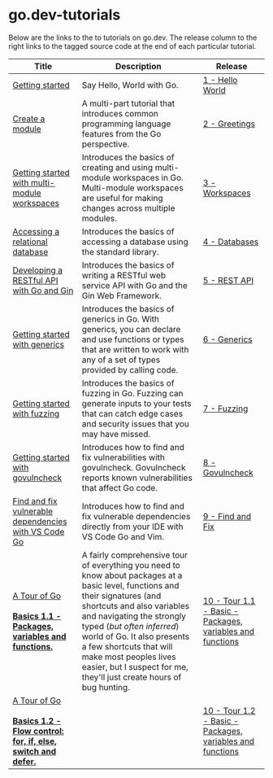 # go.dev-tutorials


Below are the links to the to tutorials on go.dev. The release column to the right links to the tagged source code at the end of each particular tutorial.


| Title | Description | Release |
|-------|-------------|---------|
| [Getting started](https://go.dev/doc/tutorial/getting-started) | Say Hello, World with Go.  | [1 - Hello World](https://github.com/treejamie/go.dev-tutorials/pull/1)    |
| [Create a module](https://go.dev/doc/tutorial/create-module)  | A multi-part tutorial that introduces common programming language features from the Go perspective.   |  [2 - Greetings](https://github.com/treejamie/go.dev-tutorials/pull/2)  |
| [Getting started with multi-module workspaces](https://go.dev/doc/tutorial/workspaces)  | Introduces the basics of creating and using multi-module workspaces in Go. Multi-module workspaces are useful for making changes across multiple modules.  |  [3 - Workspaces](https://github.com/treejamie/go.dev-tutorials/pull/3)       |
| [Accessing a relational database](https://go.dev/doc/tutorial/database-access)                      | Introduces the basics of accessing a database using the standard library.     |   [4 - Databases](https://github.com/treejamie/go.dev-tutorials/pull/14)      |
| [Developing a RESTful API with Go and Gin](https://go.dev/doc/tutorial/web-service-gin)             | Introduces the basics of writing a RESTful web service API with Go and the Gin Web Framework.  |   [5 - REST API](https://github.com/treejamie/go.dev-tutorials/pull/16) |
| [Getting started with generics](https://go.dev/doc/tutorial/generics)                               | Introduces the basics of generics in Go. With generics, you can declare and use functions or types that are written to work with any of a set of types provided by calling code.                      |    [6 - Generics](https://github.com/treejamie/go.dev-tutorials/pull/17)  |
| [Getting started with fuzzing](https://go.dev/doc/tutorial/fuzz)                                    | Introduces the basics of fuzzing in Go. Fuzzing can generate inputs to your tests that can catch edge cases and security issues that you may have missed.                                            |    [7 - Fuzzing](https://github.com/treejamie/go.dev-tutorials/pull/18)      |
| [Getting started with govulncheck](https://go.dev/doc/tutorial/govulncheck)                         | Introduces how to find and fix vulnerabilities with govulncheck. Govulncheck reports known vulnerabilities that affect Go code.                                                                      |      [8 - Govulncheck](https://github.com/treejamie/go.dev-tutorials/pull/19)    |
| [Find and fix vulnerable dependencies with VS Code Go](https://go.dev/doc/tutorial/vuln-vscode)     | Introduces how to find and fix vulnerable dependencies directly from your IDE with VS Code Go and Vim.                                                                                               |    [9 - Find and Fix](https://github.com/treejamie/go.dev-tutorials/pull/20)      |
| [A Tour of Go<br /><br /> **Basics 1.1 - Packages, variables and functions.**](https://go.dev/tour/basics/11)                                                       | A fairly comprehensive tour of everything you need to know about packages at a basic level, functions and their signatures (and shortcuts and also variables and navigating the strongly typed (_but often inferred_) world of Go. It also presents a few shortcuts that will make most peoples lives easier, but I suspect for me, they'll just create hours of bug hunting. |  [10 - Tour 1.1 - Basic - Packages, variables and functions](https://github.com/treejamie/go.dev-tutorials/pull/21)       |
| [A Tour of Go<br /><br /> **Basics 1.2 - Flow control: for, if, else, switch and defer.**](https://go.dev/tour/flowcontrol/11)                                                       | |  [10 - Tour 1.2 - Basic - Packages, variables and functions](https://github.com/treejamie/go.dev-tutorials/pull/28)       |